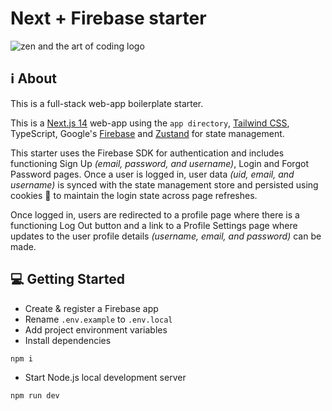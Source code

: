 # Next + Firebase starter

![zen and the art of coding logo](https://res.cloudinary.com/dwvlpyo5f/image/upload/v1718811910/next-firebase-starter_v6dold.jpg)

## ℹ️ About

This is a full-stack web-app boilerplate starter.

This is a [Next.js 14](https://nextjs.org/) web-app using the `app directory`, [Tailwind CSS](https://tailwindcss.com/), TypeScript, Google's [Firebase](https://firebase.google.com/) and [Zustand](https://docs.pmnd.rs/zustand/getting-started/introduction) for state management.

This starter uses the Firebase SDK for authentication and includes functioning Sign Up _(email, password, and username)_, Login and Forgot Password pages. Once a user is logged in, user data _(uid, email, and username)_ is synced with the state management store and persisted using cookies 🍪 to maintain the login state across page refreshes.

Once logged in, users are redirected to a profile page where there is a functioning Log Out button and a link to a Profile Settings page where updates to the user profile details _(username, email, and password)_ can be made.

## 💻 Getting Started

- Create & register a Firebase app
- Rename `.env.example` to `.env.local`
- Add project environment variables
- Install dependencies

```bash
npm i
```

- Start Node.js local development server

```bash
npm run dev
```
